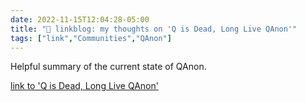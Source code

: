 ```yaml
---
date: 2022-11-15T12:04:28-05:00
title: "🔗 linkblog: my thoughts on 'Q is Dead, Long Live QAnon'"
tags: ["link","Communities","QAnon"]
---
```

Helpful summary of the current state of QAnon.
 

[link to 'Q is Dead, Long Live QAnon'](https://www.vice.com/en/article/wxnkzq/qanon-q-drop-midterms)
